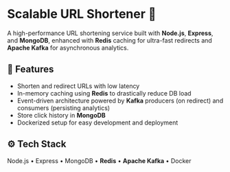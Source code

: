 
# Scalable URL Shortener 🚀

A high-performance URL shortening service built with **Node.js**, **Express**, and **MongoDB**, enhanced with **Redis** caching for ultra-fast redirects and **Apache Kafka** for asynchronous analytics.

## 🔧 Features
- Shorten and redirect URLs with low latency
- In-memory caching using **Redis** to drastically reduce DB load
- Event-driven architecture powered by **Kafka** producers (on redirect) and consumers (persisting analytics)
- Store click history in **MongoDB**
- Dockerized setup for easy development and deployment

## ⚙️ Tech Stack
Node.js • Express • MongoDB • **Redis** • **Apache Kafka** • Docker
